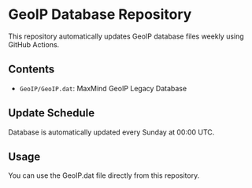 # GeoIP Database Repository

This repository automatically updates GeoIP database files weekly using GitHub Actions.

## Contents
- `GeoIP/GeoIP.dat`: MaxMind GeoIP Legacy Database

## Update Schedule
Database is automatically updated every Sunday at 00:00 UTC.

## Usage
You can use the GeoIP.dat file directly from this repository.
